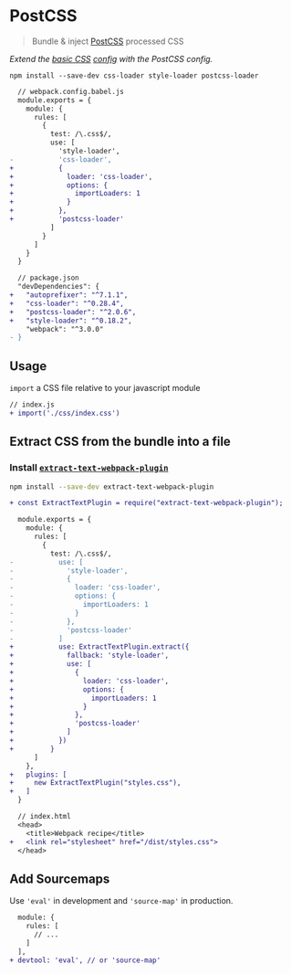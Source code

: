 # PostCSS
> Bundle & inject [PostCSS](http://postcss.org/) processed CSS

*Extend the [basic CSS](https://github.com/mrmartineau/webpack-recipes/tree/master/css/css#readme) [config](https://github.com/mrmartineau/webpack-recipes/blob/master/css/css/webpack.config.babel.js) with the PostCSS config.*

```
npm install --save-dev css-loader style-loader postcss-loader
```

```diff
  // webpack.config.babel.js
  module.exports = {
    module: {
      rules: [
        {
          test: /\.css$/,
          use: [
            'style-loader',
-           'css-loader',
+           {
+             loader: 'css-loader',
+             options: {
+               importLoaders: 1
+             }
+           },
+           'postcss-loader'
          ]
        }
      ]
    }
  }

  // package.json
  "devDependencies": {
+   "autoprefixer": "^7.1.1",
+   "css-loader": "^0.28.4",
+   "postcss-loader": "^2.0.6",
+   "style-loader": "^0.18.2",
    "webpack": "^3.0.0"
- }
```

## Usage
`import` a CSS file relative to your javascript module

```diff
// index.js
+ import('./css/index.css')
```

## Extract CSS from the bundle into a file

### Install [`extract-text-webpack-plugin`](https://github.com/webpack-contrib/extract-text-webpack-plugin)
```sh
npm install --save-dev extract-text-webpack-plugin
```

```diff
+ const ExtractTextPlugin = require("extract-text-webpack-plugin");

  module.exports = {
    module: {
      rules: [
        {
          test: /\.css$/,
-           use: [
-             'style-loader',
-             {
-               loader: 'css-loader',
-               options: {
-                 importLoaders: 1
-               }
-             },
-             'postcss-loader'
-           ]
+           use: ExtractTextPlugin.extract({
+             fallback: 'style-loader',
+             use: [
+               {
+                 loader: 'css-loader',
+                 options: {
+                   importLoaders: 1
+                 }
+               },
+               'postcss-loader'
+             ]
+           })
+         }
      ]
    },
+   plugins: [
+     new ExtractTextPlugin("styles.css"),
+   ]
  }

  // index.html
  <head>
    <title>Webpack recipe</title>
+   <link rel="stylesheet" href="/dist/styles.css">
  </head>
```

## Add Sourcemaps
Use `'eval'` in development and `'source-map'` in production.

```diff
  module: {
    rules: [
      // ...
    ]
  ],
+ devtool: 'eval', // or 'source-map'
```

